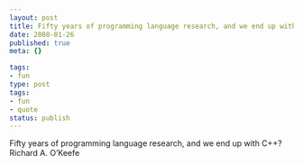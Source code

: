 ```yaml
---
layout: post
title: Fifty years of programming language research, and we end up with C++?
date: 2008-01-26
published: true
meta: {}

tags:
- fun
type: post
tags:
- fun
- quote
status: publish
---
```

Fifty years of programming language research, and we end up with C++?<br />Richard A. O&#8217;Keefe
